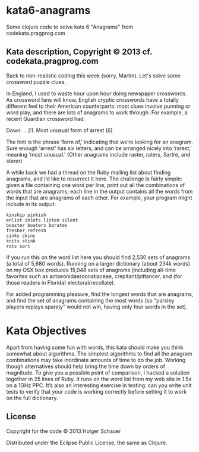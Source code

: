 # kata6-anagrams

Some clojure code to solve kata 6 "Anagrams" from codekata.pragprog.com

## Kata description, Copyright © 2013 cf. codekata.pragprog.com

Back to non-realistic coding this week (sorry, Martin). Let's solve some crossword puzzle clues.

In England, I used to waste hour upon hour doing newspaper crosswords. As crossword fans will know, English cryptic crosswords have a totally different feel to their American counterparts: most clues involve punning or word play, and there are lots of anagrams to work through. For example, a recent Guardian crossword had:

  Down:
    ..
    21. Most unusual form of arrest (6)

The hint is the phrase ‘form of,’ indicating that we’re looking for an anagram. Sure enough ‘arrest’ has six letters, and can be arranged nicely into ‘rarest,’ meaning ‘most unusual.’ (Other anagrams include raster, raters, Sartre, and starer)

A while back we had a thread on the Ruby mailing list about finding anagrams, and I’d like to resurrect it here. The challenge is fairly simple: given a file containing one word per line, print out all the combinations of words that are anagrams; each line in the output contains all the words from the input that are anagrams of each other. For example, your program might include in its output:

    kinship pinkish
    enlist inlets listen silent
    boaster boaters borates
    fresher refresh
    sinks skins
    knits stink
    rots sort

If you run this on the word list here you should find 2,530 sets of anagrams (a total of 5,680 words). Running on a larger dictionary (about 234k words) on my OSX box produces 15,048 sets of anagrams (including all-time favorites such as actaeonidae/donatiaceae, crepitant/pittancer, and (for those readers in Florida) electoral/recollate).

For added programming pleasure, find the longest words that are anagrams, and find the set of anagrams containing the most words (so "parsley players replays sparely" would not win, having only four words in the set).

# Kata Objectives

Apart from having some fun with words, this kata should make you think somewhat about algorithms. The simplest algorithms to find all the anagram combinations may take inordinate amounts of time to do the job. Working though alternatives should help bring the time down by orders of magnitude. To give you a possible point of comparison, I hacked a solution together in 25 lines of Ruby. It runs on the word list from my web site in 1.5s on a 1GHz PPC. It’s also an interesting exercise in testing: can you write unit tests to verify that your code is working correctly before setting it to work on the full dictionary.

## License

Copyright for the code © 2013 Holger Schauer


Distributed under the Eclipse Public License, the same as Clojure.
